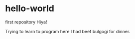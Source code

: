 # hello-world
first repository
Hiya!

Trying to learn to program here
I had beef bulgogi for dinner.
